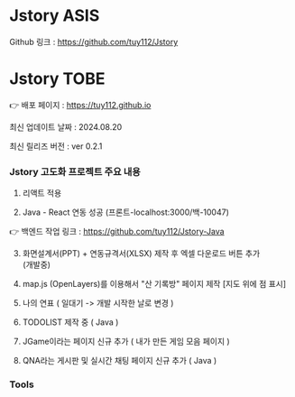 # Jstory ASIS

Github 링크 : https://github.com/tuy112/Jstory

# Jstory TOBE

👉 배포 페이지 : https://tuy112.github.io

최신 업데이트 날짜 : 2024.08.20

최신 릴리즈 버전 : ver 0.2.1

### Jstory 고도화 프로젝트 주요 내용

1. 리액트 적용

2. Java - React 연동 성공 (프론트-localhost:3000/백-10047)

👉 백엔드 작업 링크 : https://github.com/tuy112/Jstory-Java

3. 화면설계서(PPT) + 연동규격서(XLSX) 제작 후 엑셀 다운로드 버튼 추가<br/> (개발중)

4. map.js (OpenLayers)를 이용해서 "산 기록방" 페이지 제작 [지도 위에 점 표시]

5. 나의 연표 ( 일대기 -> 개발 시작한 날로 변경 )

6. TODOLIST 제작 중 ( Java )

7. JGame이라는 페이지 신규 추가 ( 내가 만든 게임 모음 페이지 )

8. QNA라는 게시판 및 실시간 채팅 페이지 신규 추가 ( Java )


### Tools
<u></u>

